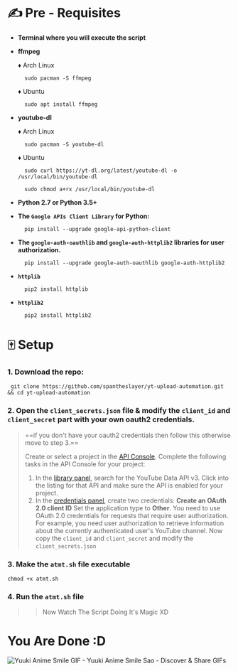# ✍️ Pre - Requisites

- **Terminal where you will execute the script**
- **ffmpeg** 
		 
	♦ Arch Linux 
	

	    sudo pacman -S ffmpeg

	♦ Ubuntu

	    sudo apt install ffmpeg

- **youtube-dl**

	♦ Arch Linux
	

	    sudo pacman -S youtube-dl

	♦ Ubuntu
		

	    sudo curl https://yt-dl.org/latest/youtube-dl -o /usr/local/bin/youtube-dl

	    sudo chmod a+rx /usr/local/bin/youtube-dl

- **Python 2.7 or Python 3.5+**
- **The `Google APIs Client Library` for Python:**
						
		pip install --upgrade google-api-python-client
- **The `google-auth-oauthlib` and `google-auth-httplib2` libraries for user authorization.** 
		
		pip install --upgrade google-auth-oauthlib google-auth-httplib2
- **`httplib`**

		pip2 install httplib

- **`httplib2`**

	    pip2 install httplib2



# 🀄 Setup
###  1. Download the repo: 

	 git clone https://github.com/spantheslayer/yt-upload-automation.git && cd yt-upload-automation

### 2. Open the `client_secrets.json` file & modify the `client_id` and `client_secret` part with your own oauth2 credentials. 
> ==if you don't have your oauth2 credentials then follow this otherwise move to step 3.==
> 
> Create or select a project in the [API Console](https://console.developers.google.com/). Complete the following tasks in the API Console for your project:
>1.  In the [library panel](https://console.developers.google.com/apis/library), search for the YouTube Data API v3. Click into the listing for that API and make sure the API is enabled for your project.
>2.  In the [credentials panel](https://console.developers.google.com/apis/credentials), create two credentials:
>	**Create an OAuth 2.0 client ID** Set the application type to **Other**. You need to use OAuth 2.0 credentials for requests that require user authorization. For example, you need user authorization to retrieve information about the currently authenticated user's YouTube channel.
>Now copy the `client_id` and `client_secret` and modify the `client_secrets.json`

### 3. Make the `atmt.sh` file executable

    chmod +x atmt.sh
### 4. Run the `atmt.sh` file
>> Now Watch The Script Doing It's Magic XD
# You Are Done :D

![Yuuki Anime Smile GIF - Yuuki Anime Smile Sao - Discover &amp; Share GIFs](https://c.tenor.com/MngVjni-BNsAAAAC/yuuki-anime-smile.gif)

